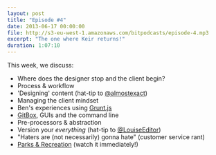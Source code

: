 ```yaml
---
layout: post
title: "Episode #4"
date: 2013-06-17 00:00:00
file: http://s3-eu-west-1.amazonaws.com/bitpodcasts/episode-4.mp3
excerpt: "The one where Keir returns!"
duration: 1:07:10
---
```


This week, we discuss:

* Where does the designer stop and the client begin?
* Process & workflow
* 'Designing' content (hat-tip to [@almostexact](https://twitter.com/almostexact))
* Managing the client mindset
* Ben's experiences using [Grunt.js](http://gruntjs.com/)
* [GitBox](http://gitboxapp.com/), GUIs and the command line
* Pre-processors & abstraction
* Version your *everything* (hat-tip to [@LouiseEditor](https://twitter.com/LouiseEditor))
* "Haters are (not necessarily) gonna hate" (customer service rant)
* [Parks & Recreation](http://en.wikipedia.org/wiki/Parks_and_Recreation) (watch it immediately!)
